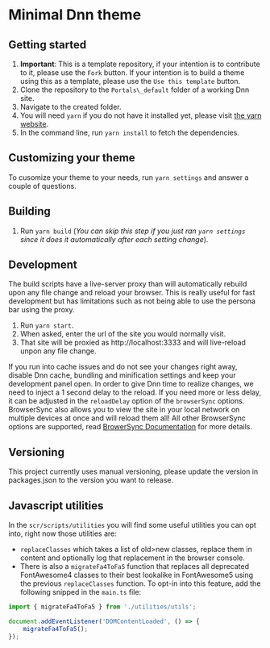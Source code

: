 # Minimal Dnn theme

## Getting started
1. **Important**: This is a template repository, if your intention is to contribute to it, please use the `Fork` button. If your intention is to build a theme using this as a template, please use the `Use this template` button.
2. Clone the repository to the `Portals\_default` folder of a working Dnn site.
3. Navigate to the created folder.
4. You will need `yarn` if you do not have it installed yet, please visit [the yarn website](https://yarnpkg.com/lang/en/).
5. In the command line, run `yarn install` to fetch the dependencies.

## Customizing your theme
To cusomize your theme to your needs, run `yarn settings` and answer a couple of questions.

## Building

1. Run `yarn build` (*You can skip this step if you just ran `yarn settings` since it does it automatically after each setting change*).

## Development
The build scripts have a live-server proxy than will automatically rebuild upon any file change and reload your browser. This is really useful for fast development but has limitations such as not being able to use the persona bar using the proxy.

1. Run `yarn start`.
2. When asked, enter the url of the site you would normally visit.
3. That site will be proxied as http://localhost:3333 and will live-reload unpon any file change.

If you run into cache issues and do not see your changes right away, disable Dnn cache, bundling and minification settings and keep your development panel open. In order to give Dnn time to realize changes, we need to inject a 1 second delay to the reload. If you need more or less delay, it can be adjusted in the `reloadDelay` option of the `browserSync` options. BrowserSync also allows you to view the site in your local network on multiple devices at once and will reload them all! All other BrowserSync options are supported, read [BrowerSync Documentation](https://www.browsersync.io/docs/options) for more details.

## Versioning
This project currently uses manual versioning, please update the version in packages.json to the version you want to release.

## Javascript utilities
In the `scr/scripts/utilities` you will find some useful utilities you can opt into, right now those utilities are:
* `replaceClasses` which takes a list of old>new classes, replace them in content and optionally log that replacement in the browser console.
* There is also a `migrateFa4ToFa5` function that replaces all deprecated FontAwesome4 classes to their best lookalike in FontAwesome5 using the previous `replaceClasses` function. To opt-in into this feature, add the following snipped in the `main.ts` file:
```ts
import { migrateFa4ToFa5 } from './utilities/utils';

document.addEventListener('DOMContentLoaded', () => {
    migrateFa4ToFa5();
});
```